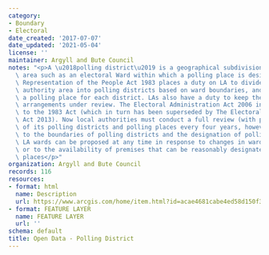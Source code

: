 ```yaml
---
category:
- Boundary
- Electoral
date_created: '2017-07-07'
date_updated: '2021-05-04'
license: ''
maintainer: Argyll and Bute Council
notes: "<p>A \u2018polling district\u2019 is a geographical subdivision of an electoral\
  \ area such as an electoral Ward within which a polling place is designated.The\
  \ Representation of the People Act 1983 places a duty on LA to divide the local\
  \ authority area into polling districts based on ward boundaries, and to designate\
  \ a polling place for each district. LAs also have a duty to keep these polling\
  \ arrangements under review. The Electoral Administration Act 2006 introduced amendments\
  \ to the 1983 Act (which in turn has been superseded by The Electoral Administration\
  \ Act 2013). Now local authorities must conduct a full review (with public consultation)\
  \ of its polling districts and polling places every four years, however adjustments\
  \ to the boundaries of polling districts and the designation of polling places within\
  \ LA wards can be proposed at any time in response to changes in ward boundaries\
  \ or to the availability of premises that can be reasonably designated as polling\
  \ places</p>"
organization: Argyll and Bute Council
records: 116
resources:
- format: html
  name: Description
  url: https://www.arcgis.com/home/item.html?id=acae4681cabe4ed58d150f3ec9697e25
- format: FEATURE LAYER
  name: FEATURE LAYER
  url: ''
schema: default
title: Open Data - Polling District
---
```

